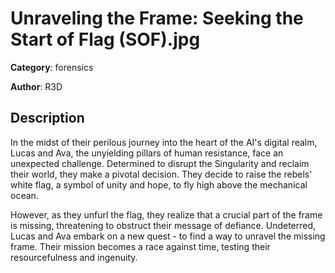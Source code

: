 # Unraveling the Frame: Seeking the Start of Flag (SOF).jpg


**Category**: forensics

**Author**: R3D

## Description

In the midst of their perilous journey into the heart of the AI's digital realm, Lucas and Ava, the unyielding pillars of human resistance, face an unexpected challenge. Determined to disrupt the Singularity and reclaim their world, they make a pivotal decision. They decide to raise the rebels' white flag, a symbol of unity and hope, to fly high above the mechanical ocean.

However, as they unfurl the flag, they realize that a crucial part of the frame is missing, threatening to obstruct their message of defiance. Undeterred, Lucas and Ava embark on a new quest - to find a way to unravel the missing frame. Their mission becomes a race against time, testing their resourcefulness and ingenuity.


